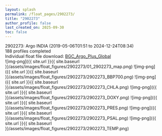 ```yaml
---
layout: splash
permalink: /float_pages/2902273/
title: "2902273"
author_profile: false
last_created_on: 2025-09-30
toc: false
---
```

 
2902273: Argo INDIA (2019-05-06T01:51 to 2024-12-24T08:34)\
188 profiles completed\
Individual float file download: [BGC_Argo_Plus_Global](https://ftp.soest.hawaii.edu/bgc_argo_plus/Individual_Floats/outliers_removed/2902273_Sprof_processed.nc)\
![img-png]({{ site.url }}{{ site.baseurl }}/assets/images/float_figures/2902273/01_2902273_map.png)
![img-png]({{ site.url }}{{ site.baseurl }}/assets/images/float_figures/2902273/2902273_BBP700.png)
![img-png]({{ site.url }}{{ site.baseurl }}/assets/images/float_figures/2902273/2902273_CHLA.png)
![img-png]({{ site.url }}{{ site.baseurl }}/assets/images/float_figures/2902273/2902273_DOXY.png)
![img-png]({{ site.url }}{{ site.baseurl }}/assets/images/float_figures/2902273/2902273_PRES.png)
![img-png]({{ site.url }}{{ site.baseurl }}/assets/images/float_figures/2902273/2902273_PSAL.png)
![img-png]({{ site.url }}{{ site.baseurl }}/assets/images/float_figures/2902273/2902273_TEMP.png)
